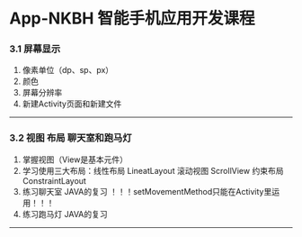 # App-NKBH 智能手机应用开发课程
### 3.1 屏幕显示
  1. 像素单位（dp、sp、px）
  2. 颜色
  3. 屏幕分辨率
  4. 新建Activity页面和新建文件
***
### 3.2 视图 布局 聊天室和跑马灯
  1. 掌握视图（View是基本元件）
  2. 学习使用三大布局：线性布局 LineatLayout 滚动视图 ScrollView 约束布局 ConstraintLayout
  3. 练习聊天室 JAVA的复习 ！！！setMovementMethod只能在Activity里运用！！！
  4. 练习跑马灯 JAVA的复习
***

